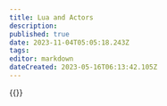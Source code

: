 ```yaml
---
title: Lua and Actors
description: 
published: true
date: 2023-11-04T05:05:18.243Z
tags: 
editor: markdown
dateCreated: 2023-05-16T06:13:42.105Z
---
```


{{<toc-tree>}}
